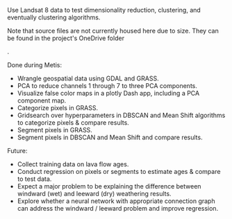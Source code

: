 Use Landsat 8 data to test dimensionality reduction, clustering, and eventually clustering algorithms.

Note that source files are not currently housed here due to size. They can be found in the project's OneDrive folder 

[here]: https://1drv.ms/u/s!ApknW2-syaCYg4VIVh-HrXRhUB2RbA?e=i5MV9G	"PAG Metis capstone project folder"

.

Done during Metis:
* Wrangle geospatial data using GDAL and GRASS.
* PCA to reduce channels 1 through 7 to three PCA components.
* Visualize false color maps in a plotly Dash app, including a PCA component map.
* Categorize pixels in GRASS.
* Gridsearch over hyperparameters in DBSCAN and Mean Shift algorithms to categorize pixels & compare results.
* Segment pixels in GRASS.
* Segment pixels in DBSCAN and Mean Shift and compare results.

Future:
* Collect training data on lava flow ages.
* Conduct regression on pixels or segments to estimate ages & compare to test data.
* Expect a major problem to be explaining the difference between windward (wet) and leeward (dry) weathering results.
* Explore whether a neural network with appropriate connection graph can address the windward / leeward problem and improve regression.
